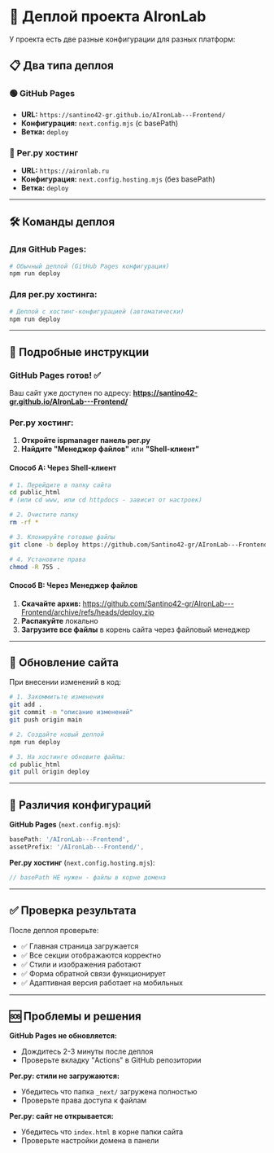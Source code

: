 # 🚀 Деплой проекта AIronLab

У проекта есть две разные конфигурации для разных платформ:

## 📋 Два типа деплоя

### 🟢 **GitHub Pages** 
- **URL:** `https://santino42-gr.github.io/AIronLab---Frontend/`
- **Конфигурация:** `next.config.mjs` (с basePath)
- **Ветка:** `deploy`

### 🔵 **Рег.ру хостинг**
- **URL:** `https://aironlab.ru`
- **Конфигурация:** `next.config.hosting.mjs` (без basePath)
- **Ветка:** `deploy`

---

## 🛠️ Команды деплоя

### **Для GitHub Pages:**
```bash
# Обычный деплой (GitHub Pages конфигурация)
npm run deploy
```

### **Для рег.ру хостинга:**
```bash
# Деплой с хостинг-конфигурацией (автоматически)
npm run deploy
```

---

## 📖 Подробные инструкции

### **GitHub Pages готов!** ✅
Ваш сайт уже доступен по адресу:
**https://santino42-gr.github.io/AIronLab---Frontend/**

### **Рег.ру хостинг:**

1. **Откройте ispmanager панель рег.ру**
2. **Найдите "Менеджер файлов"** или **"Shell-клиент"**

#### Способ A: Через Shell-клиент
```bash
# 1. Перейдите в папку сайта
cd public_html
# (или cd www, или cd httpdocs - зависит от настроек)

# 2. Очистите папку
rm -rf *

# 3. Клонируйте готовые файлы
git clone -b deploy https://github.com/Santino42-gr/AIronLab---Frontend.git .

# 4. Установите права
chmod -R 755 .
```

#### Способ B: Через Менеджер файлов
1. **Скачайте архив:** https://github.com/Santino42-gr/AIronLab---Frontend/archive/refs/heads/deploy.zip
2. **Распакуйте** локально
3. **Загрузите все файлы** в корень сайта через файловый менеджер

---

## 🔄 Обновление сайта

При внесении изменений в код:

```bash
# 1. Закоммитьте изменения
git add .
git commit -m "описание изменений"
git push origin main

# 2. Создайте новый деплой
npm run deploy

# 3. На хостинге обновите файлы:
cd public_html
git pull origin deploy
```

---

## 🎯 Различия конфигураций

**GitHub Pages** (`next.config.mjs`):
```javascript
basePath: '/AIronLab---Frontend',
assetPrefix: '/AIronLab---Frontend/',
```

**Рег.ру хостинг** (`next.config.hosting.mjs`):
```javascript
// basePath НЕ нужен - файлы в корне домена
```

---

## ✅ Проверка результата

После деплоя проверьте:
- ✅ Главная страница загружается
- ✅ Все секции отображаются корректно
- ✅ Стили и изображения работают
- ✅ Форма обратной связи функционирует
- ✅ Адаптивная версия работает на мобильных

---

## 🆘 Проблемы и решения

**GitHub Pages не обновляется:**
- Дождитесь 2-3 минуты после деплоя
- Проверьте вкладку "Actions" в GitHub репозитории

**Рег.ру: стили не загружаются:**
- Убедитесь что папка `_next/` загружена полностью
- Проверьте права доступа к файлам

**Рег.ру: сайт не открывается:**
- Убедитесь что `index.html` в корне папки сайта
- Проверьте настройки домена в панели 